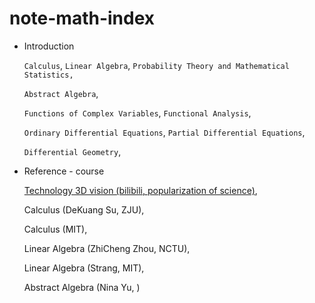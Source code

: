 # note-math-index

- Introduction

  `Calculus`, `Linear Algebra`, `Probability Theory and Mathematical Statistics,` 

  `Abstract Algebra`, 

  `Functions of Complex Variables`, `Functional Analysis`, 

  `Ordinary Differential Equations`, `Partial Differential Equations`, 

  `Differential Geometry`, 



- Reference - course

  [Technology 3D vision (bilibili, popularization of science)](https://space.bilibili.com/400365390), 

  Calculus (DeKuang Su, ZJU), 
  
  Calculus (MIT), 
  
  Linear Algebra (ZhiCheng Zhou, NCTU), 
  
  Linear Algebra (Strang, MIT), 
  
  Abstract Algebra (Nina Yu, )
  
  















































































































































































































































